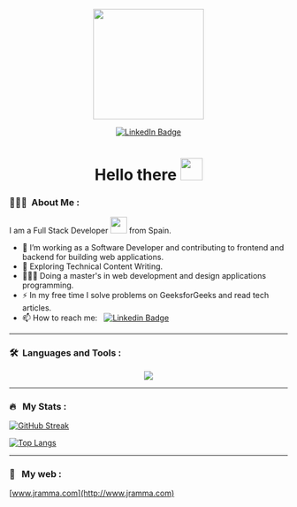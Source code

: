 <p align="center"><img src="https://media.giphy.com/media/f3iwJFOVOwuy7K6FFw/giphy.gif" width="200"/></p>

<p align="center">
<a href="https://www.linkedin.com/in/jramma"><img src="https://img.shields.io/badge/LinkedIn-blue?style=for-the-badge&logo=linkedin&logoColor=white" alt="LinkedIn Badge"></a>
</p>

<h1 align="center">Hello there <img src="https://media.giphy.com/media/hvRJCLFzcasrR4ia7z/giphy.gif" width="40"></h1>

### 👨🏻‍💻 &nbsp;About Me :

I am a Full Stack Developer <img src="https://media.giphy.com/media/WUlplcMpOCEmTGBtBW/giphy.gif" width="30"> from Spain.

- 🔭 I’m working as a Software Developer and contributing to frontend and backend for building web applications.
- 🌱 Exploring Technical Content Writing.
- 👨🏻‍🎓 Doing a master's in web development and design applications programming.
- ⚡ In my free time I solve problems on GeeksforGeeks and read tech articles.
- 📫 How to reach me: &nbsp; [![Linkedin Badge](https://img.shields.io/badge/-jramma-blue?style=flat&logo=Linkedin&logoColor=white)](https://www.linkedin.com/in/jramma/)

---

### 🛠 &nbsp;Languages and Tools :

<p align="center">
  <a href="https://skillicons.dev">
    <img src="https://skillicons.dev/icons?i=java,ts,js,php,html,css,react,angular,nodejs,nextjs,astro,laravel,wordpress,spring,mongodb,mysql,vscode,idea,vim,git,npm,yarn,docker,figma,postman,gradle,linux,apple&perline=7" />
  </a>
</p>

---

### 🔥 &nbsp; My Stats :

[![GitHub Streak](http://github-readme-streak-stats.herokuapp.com?user=jramma&theme=dark&background=000000)](https://git.io/streak-stats)

[![Top Langs](https://github-readme-stats.vercel.app/api/top-langs/?username=jramma&layout=compact&theme=vision-friendly-dark)](https://github.com/anuraghazra/github-readme-stats)

---

### 🎨 &nbsp; My web :

[www.jramma.com](http://www.jramma.com)
